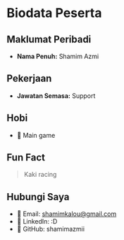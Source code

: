 # Biodata Peserta

## Maklumat Peribadi
- **Nama Penuh:** Shamim Azmi

## Pekerjaan
- **Jawatan Semasa:** Support

## Hobi
- 🎯 Main game

## Fun Fact
> Kaki racing

## Hubungi Saya
- 📧 Email: shamimkalou@gmail.com
- 🔗 LinkedIn: :D
- 🐙 GitHub: shamimazmii
